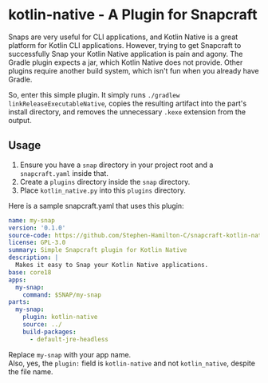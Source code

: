 # kotlin-native - A Plugin for Snapcraft
Snaps are very useful for CLI applications, and Kotlin Native is a great platform for Kotlin CLI applications.
However, trying to get Snapcraft to successfully Snap your Kotlin Native application is pain and agony.
The Gradle plugin expects a jar, which Kotlin Native does not provide.
Other plugins require another build system, which isn't fun when you already have Gradle.

So, enter this simple plugin. It simply runs `./gradlew linkReleaseExecutableNative`,
copies the resulting artifact into the part's install directory,
and removes the unnecessary `.kexe` extension from the output.

## Usage
1. Ensure you have a `snap` directory in your project root and a `snapcraft.yaml` inside that.
2. Create a `plugins` directory inside the `snap` directory.
3. Place `kotlin_native.py` into this `plugins` directory.

Here is a sample snapcraft.yaml that uses this plugin:

```yml
name: my-snap
version: '0.1.0'
source-code: https://github.com/Stephen-Hamilton-C/snapcraft-kotlin-native
license: GPL-3.0
summary: Simple Snapcraft plugin for Kotlin Native
description: |
  Makes it easy to Snap your Kotlin Native applications.
base: core18
apps:
  my-snap:
    command: $SNAP/my-snap
parts:
  my-snap:
    plugin: kotlin-native
    source: ../
    build-packages:
      - default-jre-headless
```

Replace `my-snap` with your app name.  
Also, yes, the `plugin:` field is `kotlin-native` and not `kotlin_native`, despite the file name.
